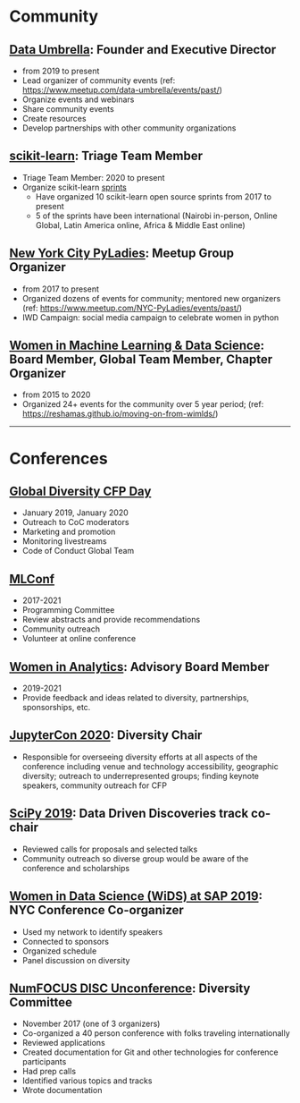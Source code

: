
# Community 

## [Data Umbrella](https://www.dataumbrella.org/home):  Founder and Executive Director
- from 2019 to present
- Lead organizer of community events (ref:  https://www.meetup.com/data-umbrella/events/past/)
- Organize events and webinars
- Share community events
- Create resources
- Develop partnerships with other community organizations

## [scikit-learn](https://scikit-learn.org/stable/about.html):  Triage Team Member
- Triage Team Member:  2020 to present
- Organize scikit-learn [sprints](https://www.dataumbrella.org/sprints/sprints)
  - Have organized 10 scikit-learn open source sprints from 2017 to present
  - 5 of the sprints have been international (Nairobi in-person, Online Global, Latin America online, Africa & Middle East online)

## [New York City PyLadies](https://nyc.pyladies.com):  Meetup Group Organizer
- from 2017 to present
- Organized dozens of events for community; mentored new organizers (ref: https://www.meetup.com/NYC-PyLadies/events/past/)
- IWD Campaign: social media campaign to celebrate women in python

## [Women in Machine Learning & Data Science](http://wimlds.org): Board Member, Global Team Member, Chapter Organizer
- from 2015 to 2020
- Organized 24+ events for the community over 5 year period; (ref:  https://reshamas.github.io/moving-on-from-wimlds/)


---

# Conferences

## [Global Diversity CFP Day](https://www.globaldiversitycfpday.com/)
- January 2019, January 2020
- Outreach to CoC moderators
- Marketing and promotion
- Monitoring livestreams
- Code of Conduct Global Team

## [MLConf](https://mlconf.com)
- 2017-2021
- Programming Committee
- Review abstracts and provide recommendations
- Community outreach
- Volunteer at online conference

## [Women in Analytics](https://womeninanalytics.com): Advisory Board Member
- 2019-2021
- Provide feedback and ideas related to diversity, partnerships, sponsorships, etc.

## [JupyterCon 2020](https://jupytercon.com):  Diversity Chair
- Responsible for overseeing diversity efforts at all aspects of the conference including venue and technology accessibility, geographic diversity; outreach to underrepresented groups; finding keynote speakers, community outreach for CFP

## [SciPy 2019](https://www.scipy2019.scipy.org/organisers):  Data Driven Discoveries track co-chair
- Reviewed calls for proposals and selected talks
- Community outreach so diverse group would be aware of the conference and scholarships

## [Women in Data Science (WiDS) at SAP 2019](https://events.sap.com/us/widsnyc2019/en/home):  NYC Conference Co-organizer
- Used my network to identify speakers
- Connected to sponsors
- Organized schedule
- Panel discussion on diversity

## [NumFOCUS DISC Unconference](https://reshamas.github.io/on-receiving-2019-community-leadership-award-from-numfocus/): Diversity Committee
- November 2017  (one of 3 organizers)
- Co-organized a 40 person conference with folks traveling internationally
- Reviewed applications
- Created documentation for Git and other technologies for conference participants
- Had prep calls
- Identified various topics and tracks 
- Wrote documentation

